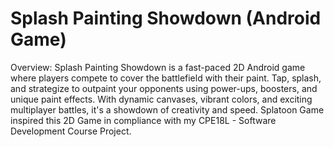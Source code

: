 # Splash Painting Showdown (Android Game)
Overview:
Splash Painting Showdown is a fast-paced 2D Android game where players compete to cover the battlefield with their paint. Tap, splash, and strategize to outpaint your opponents using power-ups, boosters, and unique paint effects. With dynamic canvases, vibrant colors, and exciting multiplayer battles, it's a showdown of creativity and speed. Splatoon Game inspired this 2D Game in compliance with my CPE18L - Software Development Course Project.
